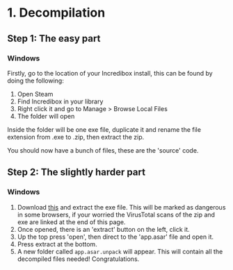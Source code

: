# 1. Decompilation

## Step 1: The easy part

### Windows
Firstly, go to the location of your Incredibox install, this can be found by doing the following:
1. Open Steam
2. Find Incredibox in your library
3. Right click it and go to Manage > Browse Local Files
4. The folder will open

Inside the folder will be one exe file, duplicate it and rename the file extension from .exe to .zip, then extract the zip.

You should now have a bunch of files, these are the 'source' code.

## Step 2: The slightly harder part

### Windows
1. Download [this](https://github.com/aardio/WinAsar/raw/master/dist/WinAsar.7z) and extract the exe file. This will be marked as dangerous in some browsers, if your worried the VirusTotal scans of the zip and exe are linked at the end of this page.
2. Once opened, there is an 'extract' button on the left, click it.
3. Up the top press 'open', then direct to the 'app.asar' file and open it.
4. Press extract at the bottom.
5. A new folder called `app.asar.unpack` will appear. This will contain all the decompiled files needed! Congratulations.
